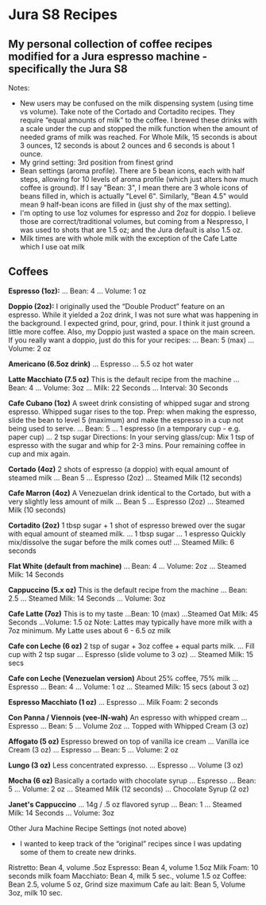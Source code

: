 # Jura S8 Recipes
My personal collection of coffee recipes modified for a Jura espresso machine - specifically the Jura S8
--

Notes:
- New users may be confused on the milk dispensing system (using time vs volume).  Take note of the Cortado and Cortadito recipes.  They require “equal amounts of milk” to the coffee.  I brewed these drinks with a scale under the cup and stopped the milk function when the amount of needed grams of milk was reached.  For Whole Milk, 15 seconds is about 3 ounces, 12 seconds is about 2 ounces and 6 seconds is about 1 ounce.
- My grind setting: 3rd position from finest grind
- Bean settings (aroma profile).  There are 5 bean icons, each with half steps, allowing for 10 levels of aroma profile (which just alters how much coffee is ground).  If I say "Bean: 3", I mean there are 3 whole icons of beans filled in, which is actually "Level 6".  Similarly, "Bean 4.5" would mean 9 half-bean icons are filled in (just shy of the max setting).
- I'm opting to use 1oz volumes for espresso and 2oz for doppio.  I believe those are correct/traditional volumes, but coming from a Nespresso, I was used to shots that are 1.5 oz; and the Jura default is also 1.5 oz.
- Milk times are with whole milk with the exception of the Cafe Latte which I use oat milk

Coffees
--
**Espresso (1oz):**
... Bean:  4
... Volume: 1 oz

**Doppio (2oz):**
I originally used the “Double Product” feature on an espresso.  While it yielded a 2oz drink, I was not sure what was happening in the background.  I expected grind, pour, grind, pour.  I think it just ground a little more coffee.  Also, my Doppio just wasted a space on the main screen.  If you really want a doppio, just do this for your recipes:
... Bean:  5 (max)
... Volume: 2 oz

**Americano (6.5oz drink)**
... Espresso
... 5.5 oz hot water

**Latte Macchiato (7.5 oz)** 
This is the default recipe from the machine
... Bean: 4
... Volume: 3oz
... Milk: 22 Seconds
... Interval: 30 Seconds

**Cafe Cubano (1oz)**
A sweet drink consisting of whipped sugar and strong espresso.  Whipped sugar rises to the top. 
Prep: when making the espresso, slide the bean to level 5 (maximum) and make the espresso in a cup not being used to serve.
… Bean: 5
... 1 espresso (in a temporary cup - e.g. paper cup)
... 2 tsp sugar
Directions: In your serving glass/cup: Mix 1 tsp of espresso with the sugar and whip for 2-3 mins.  Pour remaining coffee in cup and mix again.

**Cortado (4oz)**
2 shots of espresso (a doppio) with equal amount of steamed milk
... Bean 5
... Espresso (2oz)
... Steamed Milk (12 seconds)

**Cafe Marron  (4oz)**
A Venezuelan drink identical to the Cortado, but with a very slightly less amount of milk
... Bean 5
... Espresso (2oz)
... Steamed Milk (10 seconds)

**Cortadito (2oz)**
1 tbsp sugar + 1 shot of espresso brewed over the sugar with equal amount of steamed milk.
... 1 tbsp sugar
... 1 espresso
Quickly mix/dissolve the sugar before the milk comes out!
... Steamed Milk: 6 seconds

**Flat White (default from machine)**
... Bean: 4
... Volume: 2oz
... Steamed Milk: 14 Seconds

**Cappuccino (5.x oz)**
This is the default recipe from the machine
... Bean: 2.5
... Steamed Milk: 14 Seconds
... Volume: 3oz

**Cafe Latte (7oz)**
This is to my taste
...Bean:  10 (max)
...Steamed Oat Milk: 45 Seconds
...Volume: 1.5 oz
Note: Lattes may typically have more milk with a 7oz minimum.  My Latte uses about 6 - 6.5 oz milk

**Cafe con Leche (6 oz)**
2 tsp of sugar + 3oz coffee + equal parts milk.
… Fill cup with 2 tsp sugar
... Espresso (slide volume to 3 oz)
... Steamed Milk: 15 secs

**Cafe con Leche (Venezuelan version)**
About 25% coffee, 75% milk
... Espresso
... Bean:  4
... Volume: 1 oz
... Steamed Milk: 15 secs (about 3 oz)

**Espresso Macchiato (1 oz)**
... Espresso
... Milk Foam: 2 seconds

**Con Panna / Viennois (vee-IN-wah)**
An espresso with whipped cream
... Espresso
… Bean: 5
… Volume 2oz
... Topped with Whipped Cream (3 oz)

**Affogato (5 oz)**
Espresso brewed on top of vanilla ice cream
... Vanilla ice Cream (3 oz)
... Espresso
… Bean: 5
… Volume: 2 oz

**Lungo (3 oz)**
Less concentrated expresso.
... Espresso 
… Volume (3 oz)

**Mocha (6 oz)**
Basically a cortado with chocolate syrup
... Espresso
… Bean: 5
… Volume: 2 oz
... Steamed Milk (12 seconds)
... Chocolate Syrup (2 oz)

**Janet's Cappuccino**
... 14g / .5 oz flavored syrup
... Bean: 1
... Steamed Milk: 14 Seconds
... Volume: 3oz

Other Jura Machine Recipe Settings (not noted above)
- I wanted to keep track of the “original” recipes since I was updating some of them to create new drinks.

Ristretto: Bean 4, volume .5oz
Espresso: Bean 4, volume 1.5oz
Milk Foam: 10 seconds milk foam
Macchiato: Bean 4, milk 5 sec., volume 1.5 oz
Coffee: Bean 2.5, volume 5 oz, Grind size maximum
Cafe au lait: Bean 5, Volume 3oz, milk 10 sec.
